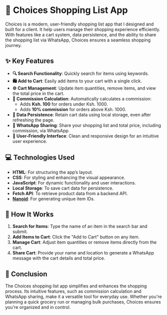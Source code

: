 # 🛒 Choices Shopping List App

Choices is a modern, user-friendly shopping list app that I designed and built for a client. It help users manage their shopping experience efficiently. With features like a cart system, data persistence, and the ability to share the shopping list via WhatsApp, Choices ensures a seamless shopping journey.

## ✨ Key Features

- **🔍 Search Functionality**: Quickly search for items using keywords.
- **🛍️ Add to Cart**: Easily add items to your cart with a single click.
- **⚙️ Cart Management**: Update item quantities, remove items, and view the total price in the cart.
- **💸 Commission Calculation**: Automatically calculates a commission:
  - Adds **Ksh. 100** for orders under Ksh. 1000.
  - Adds **10% commission** for orders above Ksh. 1000.
- **💾 Data Persistence**: Retain cart data using local storage, even after refreshing the page.
- **📱 WhatsApp Sharing**: Share your shopping list and total price, including commission, via WhatsApp.
- **🌟 User-Friendly Interface**: Clean and responsive design for an intuitive user experience.

## 💻 Technologies Used

- **HTML**: For structuring the app’s layout.
- **CSS**: For styling and enhancing the visual appearance.
- **JavaScript**: For dynamic functionality and user interactions.
- **Local Storage**: To save cart data for persistence.
- **Fetch API**: To retrieve product data from a backend API.
- **[Nanoid](https://github.com/ai/nanoid)**: For generating unique item IDs.

## 🔧 How It Works

1. **Search for Items**: Type the name of an item in the search bar and submit.
2. **Add Items to Cart**: Click the "Add to Cart" button on any item.
3. **Manage Cart**: Adjust item quantities or remove items directly from the cart.
4. **Share Cart**: Provide your name and location to generate a WhatsApp message with the cart details and total price.

## 🎉 Conclusion

The Choices shopping list app simplifies and enhances the shopping process. Its intuitive features, such as commission calculation and WhatsApp sharing, make it a versatile tool for everyday use. Whether you're planning a quick grocery run or managing bulk purchases, Choices ensures you're organized and in control.
